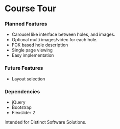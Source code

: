 # Course Tour

### Planned Features ###
- Carousel like interface between holes, and images.
- Optional multi images/video for each hole.
- FCK based hole description
- Single page viewing
- Easy implementation

### Future Features ###
- Layout selection

### Dependencies ###
- jQuery
- Bootstrap
- Flexslider 2

Intended for Distinct Software Solutions.
